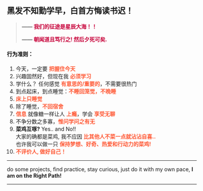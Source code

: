 ## 黑发不知勤学早，白首方悔读书迟！

>**—— <span style="color: #C70039;">我们的征途是星辰大海！！</span>**  
>
>**—— <span style="color: #C70039;">朝闻道且笃行之! 然后夕死可矣.</span>**

#### <span style="color: #000000;">行为准则：</span>

1. 今天，一定要 **<span style="color: #FF5733;">把握住今天</span>**
2. 兴趣固然好，但现在我 **<span style="color: #FF5733;">必须学习</span>**  
3. 学什么？ 任何感觉 **<span style="color: #FF5733;">有意思的/重要的</span>**，不需要很热门 
4. 到点起床，到点睡觉：**<span style="color: #FF5733;">不睡回笼觉，不晚睡</span>** 
5. **<span style="color: #FF5733;">床上只睡觉</span>** 
6. 除了睡觉，**<span style="color: #FF5733;">不回宿舍</span>** 
7. **<span style="color: #FF5733;">信息</span>** 就像糖一样让人 **<span style="color: #FF5733;">上瘾</span>**，学会 **<span style="color: #FF5733;">享受无聊</span>**
8. 不争分数之多寡，**<span style="color: #FF5733;">惟问学问之有无</span>**
10. __菜鸡互啄?__ Yes.. and No!!  
    大家的确都是菜鸡, 我不应因 **<span style="color: #FF5733;">比其他人不菜一点就沾沾自喜..</span>**  
    也许我可以做一只 **<span style="color: #FF5733;">保持梦想、好奇、热爱和行动力的菜鸡!</span>**
11. **<span style="color: #FF5733;">不评价人, 做好自己！</span>**
---

do some projects, find practice, stay curious, just do it with my own pace, **I am on the Right Path!**

---



